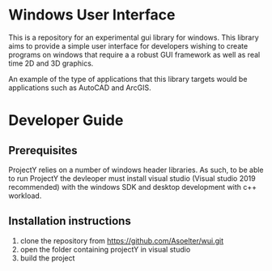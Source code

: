 # Windows User Interface

This is a repository for an experimental gui library for windows. 
This library aims to provide a simple user interface for 
developers wishing to create programs on windows that require a 
a robust GUI framework as well as real time 2D and 3D graphics. 

An example of the type of applications that this library targets
would be applications such as AutoCAD and ArcGIS.

# Developer Guide

## Prerequisites

ProjectY relies on a number of windows header libraries. 
As such, to be able to run ProjectY the devleoper must install 
visual studio (Visual studio 2019 recommended) with the windows
SDK and desktop development with c++ workload. 

## Installation instructions

1. clone the repository from https://github.com/Asoelter/wui.git
2. open the folder containing projectY in visual studio 
3. build the project
